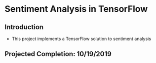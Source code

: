 # Sentiment Analysis in TensorFlow

## Introduction
* This project implements a TensorFlow solution to sentiment analysis

## Projected Completion: 10/19/2019
